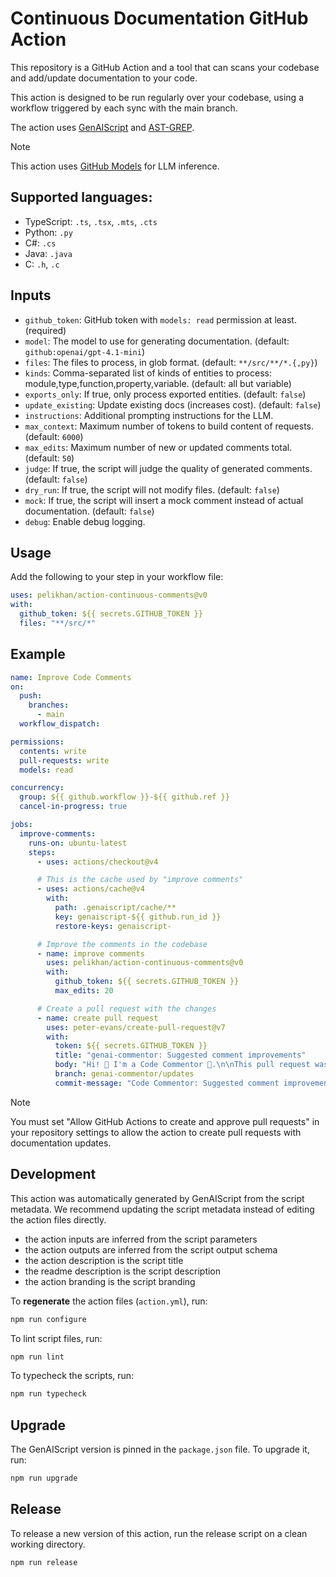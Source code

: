 # Continuous Documentation GitHub Action

This repository is a GitHub Action and a tool that can scans your codebase and add/update documentation to your code.

This action is designed to be run regularly over your codebase, using a workflow triggered by each sync with the main branch.

The action uses [GenAIScript](https://microsoft.github.io/genaiscript/) and [AST-GREP](https://ast-grep.github.io/).

> [!NOTE]
> This action uses [GitHub Models](https://github.com/models) for LLM inference.

## Supported languages:

- TypeScript: `.ts`, `.tsx`, `.mts`, `.cts`
- Python: `.py`
- C#: `.cs`
- Java: `.java`
- C: `.h`, `.c`

## Inputs

- `github_token`: GitHub token with `models: read` permission at least. (required)
- `model`: The model to use for generating documentation. (default: `github:openai/gpt-4.1-mini`)
- `files`: The files to process, in glob format. (default: `**/src/**/*.{,py}`)
- `kinds`: Comma-separated list of kinds of entities to process: module,type,function,property,variable. (default: all but variable)
- `exports_only`: If true, only process exported entities. (default: `false`)
- `update_existing`: Update existing docs (increases cost). (default: `false`)
- `instructions`: Additional prompting instructions for the LLM.
- `max_context`: Maximum number of tokens to build content of requests. (default: `6000`)
- `max_edits`: Maximum number of new or updated comments total. (default: `50`)
- `judge`: If true, the script will judge the quality of generated comments. (default: `false`)
- `dry_run`: If true, the script will not modify files. (default: `false`)
- `mock`: If true, the script will insert a mock comment instead of actual documentation. (default: `false`)
- `debug`: Enable debug logging.

## Usage

Add the following to your step in your workflow file:

```yaml
uses: pelikhan/action-continuous-comments@v0
with:
  github_token: ${{ secrets.GITHUB_TOKEN }}
  files: "**/src/*"
```

## Example

```yaml
name: Improve Code Comments
on:
  push:
    branches:
      - main
  workflow_dispatch:

permissions:
  contents: write
  pull-requests: write
  models: read

concurrency:
  group: ${{ github.workflow }}-${{ github.ref }}
  cancel-in-progress: true

jobs:
  improve-comments:
    runs-on: ubuntu-latest
    steps:
      - uses: actions/checkout@v4

      # This is the cache used by "improve comments"
      - uses: actions/cache@v4
        with:
          path: .genaiscript/cache/**
          key: genaiscript-${{ github.run_id }}
          restore-keys: genaiscript-

      # Improve the comments in the codebase
      - name: improve comments
        uses: pelikhan/action-continuous-comments@v0
        with:
          github_token: ${{ secrets.GITHUB_TOKEN }}
          max_edits: 20

      # Create a pull request with the changes
      - name: create pull request
        uses: peter-evans/create-pull-request@v7
        with:
          token: ${{ secrets.GITHUB_TOKEN }}
          title: "genai-commentor: Suggested comment improvements"
          body: "Hi! 👋 I'm a Code Commentor 🤖.\n\nThis pull request was automatically generated by the genai-commentor action to write and update code comments.\n\n> ⚠️ AI can make mistakes — please review carefully before merging. ✅"
          branch: genai-commentor/updates
          commit-message: "Code Commentor: Suggested comment improvements"
```

> [!NOTE]
> You must set "Allow GitHub Actions to create and approve pull requests" in your repository settings to allow the action to create pull requests with documentation updates.

## Development

This action was automatically generated by GenAIScript from the script metadata.
We recommend updating the script metadata instead of editing the action files directly.

- the action inputs are inferred from the script parameters
- the action outputs are inferred from the script output schema
- the action description is the script title
- the readme description is the script description
- the action branding is the script branding

To **regenerate** the action files (`action.yml`), run:

```bash
npm run configure
```

To lint script files, run:

```bash
npm run lint
```

To typecheck the scripts, run:

```bash
npm run typecheck
```

## Upgrade

The GenAIScript version is pinned in the `package.json` file. To upgrade it, run:

```bash
npm run upgrade
```

## Release

To release a new version of this action, run the release script on a clean working directory.

```bash
npm run release
```
